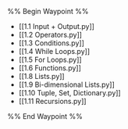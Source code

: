 %% Begin Waypoint %%
- [[1.1 Input + Output.py]]
- [[1.2 Operators.py]]
- [[1.3 Conditions.py]]
- [[1.4 While Loops.py]]
- [[1.5 For Loops.py]]
- [[1.6 Functions.py]]
- [[1.8 Lists.py]]
- [[1.9 Bi-dimensional Lists.py]]
- [[1.10 Tuple, Set, Dictionary.py]]
- [[1.11 Recursions.py]]

%% End Waypoint %%